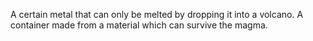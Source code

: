 A certain metal that can only be melted by dropping it into a volcano.
A container made from a material which can survive the magma.
